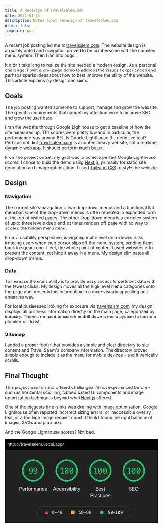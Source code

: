```yaml
---
title: A Redesign of travelsalem.com
date: 2021-01-25
description: Notes about redesign of travelsalem.com
draft: false
template: post
---
```


A recent job posting led me to [travelsalem.com](https://travelsalem.com). The
website design is arguably dated and navigation proved to be cumbersome with the
complex menu system. Then I ran into bugs.

It didn't take long to realize the site needed a modern design. As a personal
challenge, I built a one-page demo to address the issues I experienced and
perhaps sparks ideas about how to best improve the utility of the website. This
article explains my design decisions.

<!-- more -->

## Goals

The job posting wanted someone to support, manage and grow the website. The
specific requirements that caught my attention were to improve SEO and grow the
user base.

I ran the website through Google Lighthouse to get a baseline of how the site
measured up. The scores were pretty low and in particular, the performance was
around 8%. Is Google Lighthouse the definitive test? Perhaps not, but
[travelsalem.com](https://travelsalem.com) is a content heavy website, not a
realtime, dynamic web app. It should perform much better.

From the project outset, my goal was to achieve perfect Google Lighthouse
scores. I chose to build the demo using [Next.js](https://nextjs.org), primarily
for static site generation and image optimization. I used
[Tailwind CSS](https://tailwindcss.com) to style the website.

## Design

### Navigation

The current site's navigation is two drop-down menus and a traditional flat
menubar. One of the drop-down menus is often repeated in expanded form at the
top of visited pages. The other drop-down menu is a complex system of up to
three levels deep and, at times renders off page with no way to access the
hidden menu items.

From a usability perspective, navigating multi-level drop-downs risks irritating
users when their cursor slips off the menu system, sending them back to square
one. I feel, the whole point of content based websites is to present the
content, not hide it away in a menu. My design eliminates all drop-down menus.

### Data

To increase the site's utility is to provide easy access to pertinent data with
the fewest clicks. My design moves all the high level menu categories onto the
page and presents this information in a more visually appealing and engaging
way.

For local businesses looking for exposure via
[travelsalem.com](https://travelsalem.com), my design displays all business
information directly on the main page, categorized by industry. There's no need
to search or drill down a menu system to locate a plumber or florist.

### Sitemap

I added a proper footer that provides a simple and clear directory to site
content and Travel Salem's company information. The directory proved simple
enough to include it as the menu for mobile devices - and it vertically scrolls.

## Final Thought

This project was fun and offered challenges I'd not experienced before - such as
horizontal scrolling, tabbed based UI components and image optimization
techniques beyond what [Next.js](https://nextjs.org) offered.

One of the biggests time-sinks was dealing with image optimization. Google
Lighthouse often reported incorrect sizing errors, or inaccessible overlay text,
or a too high image request count. I think I found the right balance of images,
SVGs and plain text.

And the Google Lighthouse scores? Not bad.

![pic](..//images/2021-01-25-lighthouse.png)
